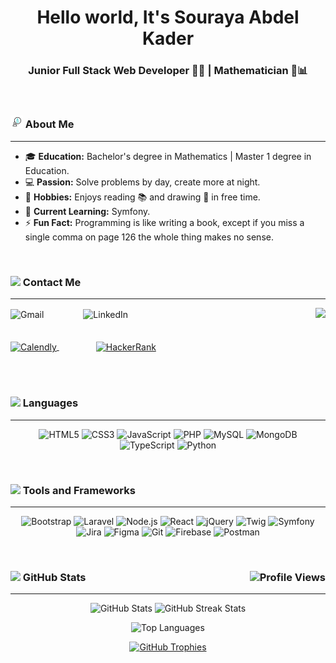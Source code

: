<h1 align="center">Hello world, It's Souraya Abdel Kader</h1>
<h3 align="center">Junior Full Stack Web Developer 👩‍💻 | Mathematician 📐📊</h3>
<br>

### <img src="assets/info.gif" width="20"/> About Me

---

- 🎓 **Education:** Bachelor's degree in Mathematics | Master 1 degree in Education.
- 💻 **Passion:** Solve problems by day, create more at night.
- 🧩 **Hobbies:** Enjoys reading 📚 and drawing 🎨 in free time.
- 🌱 **Current Learning:** Symfony.
- ⚡ **Fun Fact:** Programming is like writing a book, except if you miss a single comma on page 126 the whole thing makes no sense.

<br>

### <img src="https://img.icons8.com/ios-filled/30/ffffff/contact-card.png" width="20"/> Contact Me

---

<img align="right" src="https://quotes-github-readme.vercel.app/api?type=horizontal&theme=nord&border=true" />

<div align="left">
    <a href="mailto:sourayaabdelkader@gmail.com" target="_blank" style="text-decoration: none;">
      <img align="center" height="30" width="40" src="https://img.icons8.com/color/48/000000/gmail.png" alt="Gmail" />
    </a>
   &nbsp;&nbsp;&nbsp;&nbsp;&nbsp;&nbsp;&nbsp;&nbsp;&nbsp;&nbsp;&nbsp;&nbsp;&nbsp;&nbsp; 
 <a href="https://www.linkedin.com/in/souraya-abdel-kader/" target="_blank" style="text-decoration: none;">
      <img align="center" height="30" width="40" src="https://img.icons8.com/color/48/000000/linkedin.png" alt="LinkedIn" />
    </a>
  </a> <br><br><br>
  <a href="https://calendly.com/souraya-abdel-kader/interview" target="_blank">
    <img align="center" height="30" width="40" src="https://img.icons8.com/color/48/000000/calendar.png" alt="Calendly"  />
  </a>
 &nbsp;&nbsp;&nbsp;&nbsp;&nbsp;&nbsp;&nbsp;&nbsp;&nbsp;&nbsp;&nbsp;&nbsp;&nbsp;&nbsp;
  <a href="https://www.hackerrank.com/sourayaak96" target="_blank">
    <img align="center" height="30" width="40" src="https://img.icons8.com/external-tal-revivo-color-tal-revivo/48/000000/external-hackerrank-is-a-technology-company-that-focuses-on-competitive-programming-logo-color-tal-revivo.png" alt="HackerRank" />
  </a>
</div>

<br><br>


### <img src="https://img.icons8.com/ios-filled/30/ffffff/code-file.png" width="20"/> Languages

---

<p align="center">
  <img src="https://img.shields.io/badge/HTML5-E34F26?style=for-the-badge&logo=html5&logoColor=white" alt="HTML5"/>
  <img src="https://img.shields.io/badge/CSS3-1572B6?style=for-the-badge&logo=css3&logoColor=white" alt="CSS3"/>
  <img src="https://img.shields.io/badge/JavaScript-F7DF1E?style=for-the-badge&logo=javascript&logoColor=black" alt="JavaScript"/>
  <img src="https://img.shields.io/badge/PHP-777BB4?style=for-the-badge&logo=php&logoColor=white" alt="PHP"/>
  <img src="https://img.shields.io/badge/MySQL-4479A1?style=for-the-badge&logo=mysql&logoColor=white" alt="MySQL"/>
  <img src="https://img.shields.io/badge/MongoDB-4EA94B?style=for-the-badge&logo=mongodb&logoColor=white" alt="MongoDB"/>
  <img src="https://img.shields.io/badge/TypeScript-007ACC?style=for-the-badge&logo=typescript&logoColor=white" alt="TypeScript"/>
  <img src="https://img.shields.io/badge/Python-3776AB?style=for-the-badge&logo=python&logoColor=white" alt="Python"/>
</p>

<br>

### <img src="https://img.icons8.com/ios-filled/30/ffffff/toolbox.png" width="20"/> Tools and Frameworks

---

<p align="center">
  <img src="https://img.shields.io/badge/Bootstrap-563D7C?style=for-the-badge&logo=bootstrap&logoColor=white" alt="Bootstrap"/>
  <img src="https://img.shields.io/badge/Laravel-FF2D20?style=for-the-badge&logo=laravel&logoColor=white" alt="Laravel"/>
  <img src="https://img.shields.io/badge/Node.js-339933?style=for-the-badge&logo=nodedotjs&logoColor=white" alt="Node.js"/>
  <img src="https://img.shields.io/badge/React-20232A?style=for-the-badge&logo=react&logoColor=61DAFB" alt="React"/>
  <img src="https://img.shields.io/badge/JQuery-0769AD?style=for-the-badge&logo=jquery&logoColor=white" alt="jQuery"/>
  <img src="https://img.shields.io/badge/Twig-339933?style=for-the-badge&logo=twig&logoColor=white" alt="Twig"/>
  <img src="https://img.shields.io/badge/Symfony-000000?style=for-the-badge&logo=symfony&logoColor=white" alt="Symfony"/>
  <img src="https://img.shields.io/badge/Jira-0052CC?style=for-the-badge&logo=jira&logoColor=white" alt="Jira"/>
  <img src="https://img.shields.io/badge/Figma-F24E1E?style=for-the-badge&logo=figma&logoColor=white" alt="Figma"/>
  <img src="https://img.shields.io/badge/Git-F05032?style=for-the-badge&logo=git&logoColor=white" alt="Git"/>
  <img src="https://img.shields.io/badge/Firebase-FFCA28?style=for-the-badge&logo=firebase&logoColor=black" alt="Firebase"/>
  <img src="https://img.shields.io/badge/Postman-FF6C37?style=for-the-badge&logo=postman&logoColor=white" alt="Postman"/>
</p>

<br>

### <img src="https://img.icons8.com/ios-filled/30/ffffff/github.png" width="20"/> GitHub Stats <img src="https://komarev.com/ghpvc/?username=sourayaabdelkader&label=Profile%20views&color=0e75b6&style=flat" alt="Profile Views" align="right" />

---

<p align="center">
  <img src="https://github-readme-stats.vercel.app/api?username=sourayaabdelkader&show_icons=true&locale=en" alt="GitHub Stats" />
  <img src="https://github-readme-streak-stats.herokuapp.com/?user=sourayaabdelkader&" alt="GitHub Streak Stats" />
</p>

<p align="center">
  <img src="https://github-readme-stats.vercel.app/api/top-langs?username=sourayaabdelkader&show_icons=true&locale=en&layout=compact" alt="Top Languages" />
</p>

<p align="center">
  <a href="https://github.com/ryo-ma/github-profile-trophy">
    <img src="https://github-profile-trophy.vercel.app/?username=sourayaabdelkader" alt="GitHub Trophies" />
  </a>
</p>
